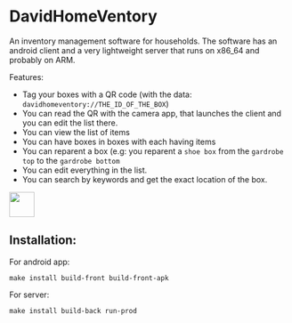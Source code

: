 # DavidHomeVentory

An inventory management software for households.
The software has an android client and a very lightweight server that runs on x86_64 and probably on ARM.

Features:
 - Tag your boxes with a QR code (with the data: `davidhomeventory://THE_ID_OF_THE_BOX`)
 - You can read the QR with the camera app, that launches the client and you can edit the list there.
 - You can view the list of items
 - You can have boxes in boxes with each having items
 - You can reparent a box (e.g: you reparent a `shoe box` from the `gardrobe top` to the `gardrobe bottom`
 - You can edit everything in the list.
 - You can search by keywords and get the exact location of the box.


<a href="https://endsoftwarepatents.org/innovating-without-patents"><img style="height: 45px;" src="https://static.fsf.org/nosvn/esp/logos/patent-free.svg"></a>


## Installation:

For android app:
```
make install build-front build-front-apk
```

For server:
```
make install build-back run-prod
```
